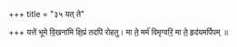 +++
title = "३५ यत् ते"

+++
यत्ते॑ भूमे वि॒खना॑मि क्षि॒प्रं तदपि॑ रोहतु। मा ते॒ मर्म॑ विमृग्वरि॒ मा ते॒ हृद॑यमर्पिपम् ॥